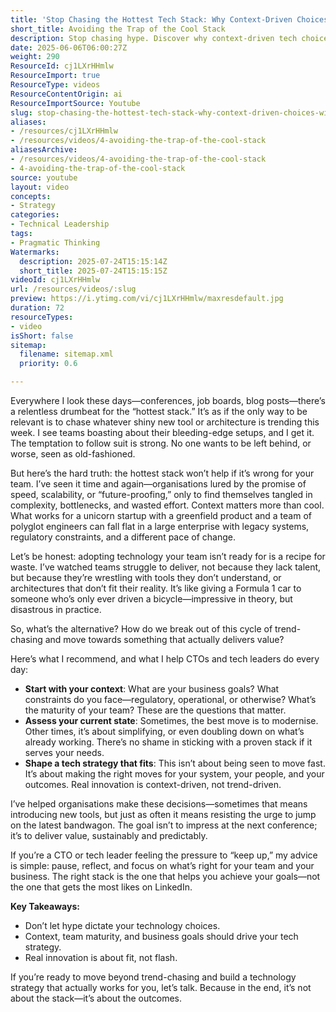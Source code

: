 ```yaml
---
title: 'Stop Chasing the Hottest Tech Stack: Why Context-Driven Choices Win Every Time'
short_title: Avoiding the Trap of the Cool Stack
description: Stop chasing hype. Discover why context-driven tech choices—not the latest stack—lead to real, sustainable value for your team and business.
date: 2025-06-06T06:00:27Z
weight: 290
ResourceId: cj1LXrHHmlw
ResourceImport: true
ResourceType: videos
ResourceContentOrigin: ai
ResourceImportSource: Youtube
slug: stop-chasing-the-hottest-tech-stack-why-context-driven-choices-win-every-time
aliases:
- /resources/cj1LXrHHmlw
- /resources/videos/4-avoiding-the-trap-of-the-cool-stack
aliasesArchive:
- /resources/videos/4-avoiding-the-trap-of-the-cool-stack
- 4-avoiding-the-trap-of-the-cool-stack
source: youtube
layout: video
concepts:
- Strategy
categories:
- Technical Leadership
tags:
- Pragmatic Thinking
Watermarks:
  description: 2025-07-24T15:15:14Z
  short_title: 2025-07-24T15:15:15Z
videoId: cj1LXrHHmlw
url: /resources/videos/:slug
preview: https://i.ytimg.com/vi/cj1LXrHHmlw/maxresdefault.jpg
duration: 72
resourceTypes:
- video
isShort: false
sitemap:
  filename: sitemap.xml
  priority: 0.6

---
```

Everywhere I look these days—conferences, job boards, blog posts—there’s a relentless drumbeat for the “hottest stack.” It’s as if the only way to be relevant is to chase whatever shiny new tool or architecture is trending this week. I see teams boasting about their bleeding-edge setups, and I get it. The temptation to follow suit is strong. No one wants to be left behind, or worse, seen as old-fashioned.

But here’s the hard truth: the hottest stack won’t help if it’s wrong for your team. I’ve seen it time and again—organisations lured by the promise of speed, scalability, or “future-proofing,” only to find themselves tangled in complexity, bottlenecks, and wasted effort. Context matters more than cool. What works for a unicorn startup with a greenfield product and a team of polyglot engineers can fall flat in a large enterprise with legacy systems, regulatory constraints, and a different pace of change.

Let’s be honest: adopting technology your team isn’t ready for is a recipe for waste. I’ve watched teams struggle to deliver, not because they lack talent, but because they’re wrestling with tools they don’t understand, or architectures that don’t fit their reality. It’s like giving a Formula 1 car to someone who’s only ever driven a bicycle—impressive in theory, but disastrous in practice.

So, what’s the alternative? How do we break out of this cycle of trend-chasing and move towards something that actually delivers value?

Here’s what I recommend, and what I help CTOs and tech leaders do every day:

- **Start with your context**: What are your business goals? What constraints do you face—regulatory, operational, or otherwise? What’s the maturity of your team? These are the questions that matter.
- **Assess your current state**: Sometimes, the best move is to modernise. Other times, it’s about simplifying, or even doubling down on what’s already working. There’s no shame in sticking with a proven stack if it serves your needs.
- **Shape a tech strategy that fits**: This isn’t about being seen to move fast. It’s about making the right moves for your system, your people, and your outcomes. Real innovation is context-driven, not trend-driven.

I’ve helped organisations make these decisions—sometimes that means introducing new tools, but just as often it means resisting the urge to jump on the latest bandwagon. The goal isn’t to impress at the next conference; it’s to deliver value, sustainably and predictably.

If you’re a CTO or tech leader feeling the pressure to “keep up,” my advice is simple: pause, reflect, and focus on what’s right for your team and your business. The right stack is the one that helps you achieve your goals—not the one that gets the most likes on LinkedIn.

**Key Takeaways:**

- Don’t let hype dictate your technology choices.
- Context, team maturity, and business goals should drive your tech strategy.
- Real innovation is about fit, not flash.

If you’re ready to move beyond trend-chasing and build a technology strategy that actually works for you, let’s talk. Because in the end, it’s not about the stack—it’s about the outcomes.
